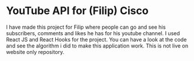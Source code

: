 # YouTube API for (Filip) Cisco 

I have made this project for Filip where people can go and see his subscribers, comments and likes he has for his youtube channel. I used React JS and React Hooks for the project. 
You can have a look at the code and see the algorithm i did to make this application work. This is not live on website only repository.

